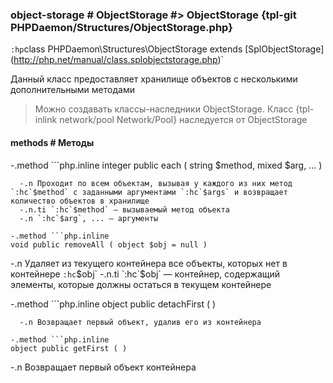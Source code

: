 ### object-storage # ObjectStorage #> ObjectStorage {tpl-git PHPDaemon/Structures/ObjectStorage.php}

`:hp`class PHPDaemon\Structures\ObjectStorage extends \[SplObjectStorage](http://php.net/manual/class.splobjectstorage.php)`

Данный класс предоставляет хранилище объектов с несколькими дополнительными методами

> Можно создавать классы-наследники ObjectStorage.
> Класс {tpl-inlink network/pool Network/Pool} наследуется от ObjectStorage

#### methods # Методы

 -.method ```php.inline
 integer public each ( string $method, mixed $arg, ... )
 ```
   -.n Проходит по всем объектам, вызывая у каждого из них метод `:hc`$method` c заданными аргументами `:hc`$args` и возвращает количество объектов в хранилище
   -.n.ti `:hc`$method` — вызываемый метод объекта
   -.n `:hc`$arg`, ... — аргументы

 -.method ```php.inline
 void public removeAll ( object $obj = null )
 ```
   -.n Удаляет из текущего контейнера все объекты, которых нет в контейнере `:hc`$obj`
   -.n.ti `:hc`$obj` — контейнер, содержащий элементы, которые должны остаться в текущем контейнере

 -.method ```php.inline
 object public detachFirst ( )
 ```
   -.n Возвращает первый объект, удалив его из контейнера

 -.method ```php.inline
 object public getFirst ( )
 ```
   -.n Возвращает первый объект контейнера